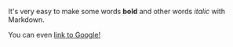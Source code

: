 It's very easy to make some words **bold** and other words *italic* with Markdown.

You can even [link to Google!](http://google.com)

